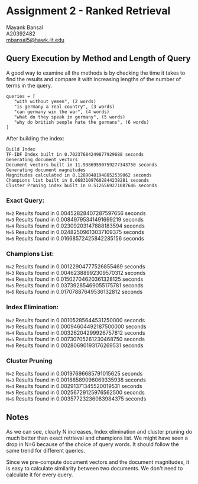 # Assignment 2 - Ranked Retrieval
Mayank Bansal<br>
A20392482<br>
mbansal5@hawk.iit.edu

## Query Execution by Method and Length of Query

A good way to examine all the methods is by checking the time it takes to find the results and compare it with increasing lengths of the number of terms in the query.

```
queries = [
   "with without yemen", (2 words)
   "is germany a real country", (3 words)
   "can germany win the war", (4 words)
   "what do they speak in germany", (5 words)
   "why do british people hate the germans", (6 words)
]
```

After building the index:
```
Build Index
TF-IDF Index built in 0.70237684249877929688 seconds
Generating document vectors
Document vectors built in 11.93869590759277343750 seconds
Generating document magnitudes
Magnitudes calculated in 8.12890481948852539062 seconds
Champions list built in 0.06831097602844238281 seconds
Cluster Pruning index built in 0.5126569271087646 seconds
```

### Exact Query:
`N=2` Results found in 0.00452828407287597656 seconds<br>
`N=3` Results found in 0.00849795341491699219 seconds<br>
`N=4` Results found in 0.02309203147888183594 seconds<br>
`N=5` Results found in 0.02482509613037109375 seconds<br>
`N=6` Results found in 0.01668572425842285156 seconds<br>

### Champions List:
`N=2` Results found in 0.00122904777526855469 seconds<br>
`N=3` Results found in 0.00462388992309570312 seconds<br>
`N=4` Results found in 0.01502704620361328125 seconds<br>
`N=5` Results found in 0.03739285469055175781 seconds<br>
`N=6` Results found in 0.01707887649536132812 seconds<br>

### Index Elimination:
`N=2` Results found in 0.00105285644531250000 seconds<br>
`N=3` Results found in 0.00094604492187500000 seconds<br>
`N=4` Results found in 0.00326204299926757812 seconds<br>
`N=5` Results found in 0.00730705261230468750 seconds<br>
`N=6` Results found in 0.00280690193176269531 seconds<br>

### Cluster Pruning
`N=2` Results found in 0.00197696685791015625 seconds<br>
`N=3` Results found in 0.00188589096069335938 seconds<br>
`N=4` Results found in 0.00291371345520019531 seconds<br>
`N=5` Results found in 0.00256729125976562500 seconds<br>
`N=6` Results found in 0.00357723236083984375 seconds<br>

## Notes
As we can see, clearly N increases, Index elimination and cluster pruning do much better than exact retrieval and champions list. We might have seen a drop in N=6 because of the choice of query words. It should follow the same trend for different queries.

Since we pre-compute document vectors and the document magnitudes, it is easy to calculate similarity between two documents. We don't need to calculate it for every query.
